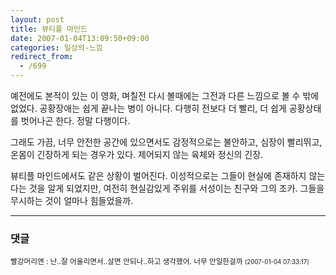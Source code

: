 ```yaml
---
layout: post
title: 뷰티플 마인드
date: 2007-01-04T13:09:50+09:00
categories: 일상의-느낌
redirect_from:
  - /699
---
```


예전에도 본적이 있는 이 영화, 며칠전 다시 볼때에는 그전과 다른 느낌으로 볼 수 밖에 없었다. 공황장애는 쉽게 끝나는 병이 아니다. 다행히 전보다 더 빨리, 더 쉽게 공황상태를 벗어나곤 한다. 정말 다행이다.

그래도 가끔, 너무 안전한 공간에 있으면서도 감정적으로는 불안하고, 심장이 빨리뛰고, 온몸이 긴장하게 되는 경우가 있다. 제어되지 않는 육체와 정신의 긴장.

뷰티플 마인드에서도 같은 상황이 벌어진다. 이성적으로는 그들이 현실에 존재하지 않는다는 것을 알게 되었지만, 여전히 현실감있게 주위를 서성이는 친구와 그의 조카. 그들을 무시하는 것이 얼마나 힘들었을까.

* * *

### 댓글



<!--- cmt:1090 --->
<!--- mail: --->
<!--- parent:0 --->

<small class=comment>빨강머리앤 : 난..잘 어울리면서..살면 안되나..하고 생각했어. 너무 안일한걸까 <small>(2007-01-04 07:33:17)</small></small>

